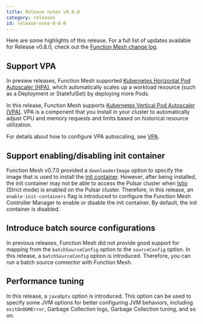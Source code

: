 ```yaml
---
title: Release notes v0.8.0
category: releases
id: release-note-0-8-0
---
```


Here are some highlights of this release. For a full list of updates available for Release v0.8.0, check out the [Function Mesh change log](https://github.com/streamnative/function-mesh/releases/tag/v0.8.0).

## Support VPA

In preview releases, Function Mesh supported [Kubernetes Horizontal Pod Autoscaler (HPA)](https://kubernetes.io/docs/tasks/run-application/horizontal-Pod-autoscale/), which automatically scales up a workload resource (such as a Deployment or StatefulSet) by deploying more Pods.

In this release, Function Mesh supports [Kubernetes Vertical Pod Autoscaler (VPA)](https://kubernetes.io/docs/tasks/run-application/horizontal-Pod-autoscale/). VPA is a component that you install in your cluster to automatically adjust CPU and memory requests and limits based on historical resource utilization.

For details about how to configure VPA autoscaling, see [VPA](/scaling.md#vpa).

## Support enabling/disabling init container

Function Mesh v0.7.0 provided a `downloaderImage` option to specify the image that is used to install the [init container](https://kubernetes.io/docs/concepts/workloads/pods/init-containers/). However, after being installed, the init container may not be able to access the Pulsar cluster when [Istio](https://istio.io/latest/docs/concepts/) (Strict mode) is enabled on the Pulsar cluster. Therefore, in this release, an `enable-init-containers` flag is introduced to configure the Function Mesh Controller Manager to enable or disable the init container. By default, the init container is disabled.

## Introduce batch source configurations

In previous releases, Function Mesh did not provide good support for mapping from the `batchSourceConfig` option to the `sourceConfig` option. In this release, a `batchSourceConfig` option is introduced. Therefore, you can run a batch source connector with Function Mesh.

## Performance tuning

In this release, a `javaOpts` option is introduced. This option can be used to specify some JVM options for better configuring JVM behaviors, including `exitOnOOMError`, Garbage Collection logs, Garbage Collection tuning, and so on.